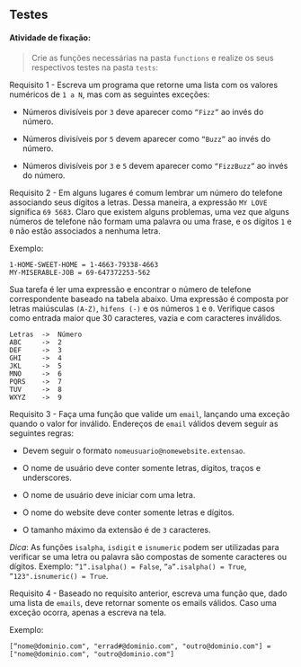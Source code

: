 ## Testes

####  Atividade de fixação:
> Crie as funções necessárias na pasta `functions` e realize os seus respectivos testes na pasta `tests`:

Requisito 1 - Escreva um programa que retorne uma lista com os valores numéricos de `1 a N`, mas com as seguintes exceções:

* Números divisíveis por `3` deve aparecer como `“Fizz”` ao invés do número.

* Números divisíveis por `5` devem aparecer como `“Buzz”` ao invés do número.

* Números divisíveis por `3` e `5` devem aparecer como `“FizzBuzz”` ao invés do número.


Requisito 2 - Em alguns lugares é comum lembrar um número do telefone associando seus dígitos a letras. Dessa maneira, a expressão `MY LOVE` significa `69 5683`. Claro que existem alguns problemas, uma vez que alguns números de telefone não formam uma palavra ou uma frase, e os dígitos `1` e `0` não estão associados a nenhuma letra.

Exemplo:

```
1-HOME-SWEET-HOME = 1-4663-79338-4663
MY-MISERABLE-JOB = 69-647372253-562
```

Sua tarefa é ler uma expressão e encontrar o número de telefone correspondente baseado na tabela abaixo. Uma expressão é composta por letras maiúsculas `(A-Z)`, `hifens (-)` e os números `1` e `0`. Verifique casos como entrada maior que 30 caracteres, vazia e com caracteres inválidos.

```
Letras  ->  Número
ABC     ->  2
DEF     ->  3
GHI     ->  4
JKL     ->  5
MNO     ->  6
PQRS    ->  7
TUV     ->  8
WXYZ    ->  9
```

Requisito 3 - Faça uma função que valide um `email`, lançando uma exceção quando o valor for inválido. Endereços de `email` válidos devem seguir as seguintes regras:

* Devem seguir o formato `nomeusuario@nomewebsite.extensao`.

* O nome de usuário deve conter somente letras, dígitos, traços e underscores.

* O nome de usuário deve iniciar com uma letra.

* O nome do website deve conter somente letras e dígitos.

* O tamanho máximo da extensão é de `3` caracteres.

*Dica*: As funções `isalpha`, `isdigit` e `isnumeric` podem ser utilizadas para verificar se uma letra ou palavra são compostas de somente caracteres ou dígitos. Exemplo: `”1”.isalpha() = False`, `”a”.isalpha() = True`, `”123".isnumeric() = True`.


Requisito 4 - Baseado no requisito anterior, escreva uma função que, dado uma lista de `emails`, deve retornar somente os emails válidos. Caso uma exceção ocorra, apenas a escreva na tela.

Exemplo:

```
[“nome@dominio.com", "errad#@dominio.com", "outro@dominio.com"] = ["nome@dominio.com", "outro@dominio.com"]
```

